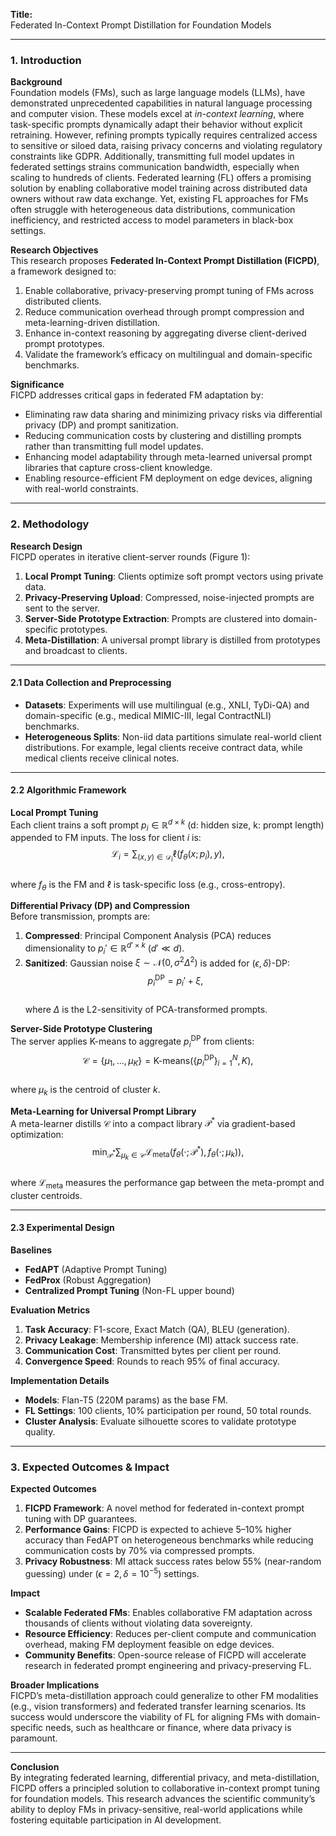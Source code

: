 **Title:**  
Federated In-Context Prompt Distillation for Foundation Models  

---

### 1. Introduction  
**Background**  
Foundation models (FMs), such as large language models (LLMs), have demonstrated unprecedented capabilities in natural language processing and computer vision. These models excel at *in-context learning*, where task-specific prompts dynamically adapt their behavior without explicit retraining. However, refining prompts typically requires centralized access to sensitive or siloed data, raising privacy concerns and violating regulatory constraints like GDPR. Additionally, transmitting full model updates in federated settings strains communication bandwidth, especially when scaling to hundreds of clients. Federated learning (FL) offers a promising solution by enabling collaborative model training across distributed data owners without raw data exchange. Yet, existing FL approaches for FMs often struggle with heterogeneous data distributions, communication inefficiency, and restricted access to model parameters in black-box settings.

**Research Objectives**  
This research proposes **Federated In-Context Prompt Distillation (FICPD)**, a framework designed to:  
1. Enable collaborative, privacy-preserving prompt tuning of FMs across distributed clients.  
2. Reduce communication overhead through prompt compression and meta-learning-driven distillation.  
3. Enhance in-context reasoning by aggregating diverse client-derived prompt prototypes.  
4. Validate the framework’s efficacy on multilingual and domain-specific benchmarks.  

**Significance**  
FICPD addresses critical gaps in federated FM adaptation by:  
- Eliminating raw data sharing and minimizing privacy risks via differential privacy (DP) and prompt sanitization.  
- Reducing communication costs by clustering and distilling prompts rather than transmitting full model updates.  
- Enhancing model adaptability through meta-learned universal prompt libraries that capture cross-client knowledge.  
- Enabling resource-efficient FM deployment on edge devices, aligning with real-world constraints.  

---

### 2. Methodology  
**Research Design**  
FICPD operates in iterative client-server rounds (Figure 1):  
1. **Local Prompt Tuning**: Clients optimize soft prompt vectors using private data.  
2. **Privacy-Preserving Upload**: Compressed, noise-injected prompts are sent to the server.  
3. **Server-Side Prototype Extraction**: Prompts are clustered into domain-specific prototypes.  
4. **Meta-Distillation**: A universal prompt library is distilled from prototypes and broadcast to clients.  

---

#### 2.1 Data Collection and Preprocessing  
- **Datasets**: Experiments will use multilingual (e.g., XNLI, TyDi-QA) and domain-specific (e.g., medical MIMIC-III, legal ContractNLI) benchmarks.  
- **Heterogeneous Splits**: Non-iid data partitions simulate real-world client distributions. For example, legal clients receive contract data, while medical clients receive clinical notes.  

---

#### 2.2 Algorithmic Framework  
**Local Prompt Tuning**  
Each client trains a soft prompt $p_i \in \mathbb{R}^{d \times k}$ (d: hidden size, k: prompt length) appended to FM inputs. The loss for client $i$ is:  
$$\mathcal{L}_i = \sum_{(x,y) \in \mathcal{D}_i} \ell(f_\theta(x; p_i), y),$$  
where $f_\theta$ is the FM and $\ell$ is task-specific loss (e.g., cross-entropy).  

**Differential Privacy (DP) and Compression**  
Before transmission, prompts are:  
1. **Compressed**: Principal Component Analysis (PCA) reduces dimensionality to $p_i' \in \mathbb{R}^{d' \times k}$ ($d' \ll d$).  
2. **Sanitized**: Gaussian noise $\xi \sim \mathcal{N}(0, \sigma^2 \Delta^2)$ is added for $(\epsilon, \delta)$-DP:  
$$p_i^{\text{DP}} = p_i' + \xi,$$  
where $\Delta$ is the L2-sensitivity of PCA-transformed prompts.  

**Server-Side Prototype Clustering**  
The server applies K-means to aggregate $p_i^{\text{DP}}$ from clients:  
$$\mathcal{C} = \{\mu_1, \dots, \mu_K\} = \text{K-means}\left(\{p_i^{\text{DP}}\}_{i=1}^N, K\right),$$  
where $\mu_k$ is the centroid of cluster $k$.  

**Meta-Learning for Universal Prompt Library**  
A meta-learner distills $\mathcal{C}$ into a compact library $\mathcal{P}^*$ via gradient-based optimization:  
$$\min_{\mathcal{P}^*} \sum_{\mu_k \in \mathcal{C}} \mathcal{L}_{\text{meta}}\left(f_\theta(\cdot; \mathcal{P}^*), f_\theta(\cdot; \mu_k)\right),$$  
where $\mathcal{L}_{\text{meta}}$ measures the performance gap between the meta-prompt and cluster centroids.  

---

#### 2.3 Experimental Design  
**Baselines**  
- **FedAPT** (Adaptive Prompt Tuning)  
- **FedProx** (Robust Aggregation)  
- **Centralized Prompt Tuning** (Non-FL upper bound)  

**Evaluation Metrics**  
1. **Task Accuracy**: F1-score, Exact Match (QA), BLEU (generation).  
2. **Privacy Leakage**: Membership inference (MI) attack success rate.  
3. **Communication Cost**: Transmitted bytes per client per round.  
4. **Convergence Speed**: Rounds to reach 95% of final accuracy.  

**Implementation Details**  
- **Models**: Flan-T5 (220M params) as the base FM.  
- **FL Settings**: 100 clients, 10% participation per round, 50 total rounds.  
- **Cluster Analysis**: Evaluate silhouette scores to validate prototype quality.  

---

### 3. Expected Outcomes & Impact  
**Expected Outcomes**  
1. **FICPD Framework**: A novel method for federated in-context prompt tuning with DP guarantees.  
2. **Performance Gains**: FICPD is expected to achieve 5–10% higher accuracy than FedAPT on heterogeneous benchmarks while reducing communication costs by 70% via compressed prompts.  
3. **Privacy Robustness**: MI attack success rates below 55% (near-random guessing) under $(\epsilon=2, \delta=10^{-5})$ settings.  

**Impact**  
- **Scalable Federated FMs**: Enables collaborative FM adaptation across thousands of clients without violating data sovereignty.  
- **Resource Efficiency**: Reduces per-client compute and communication overhead, making FM deployment feasible on edge devices.  
- **Community Benefits**: Open-source release of FICPD will accelerate research in federated prompt engineering and privacy-preserving FL.  

**Broader Implications**  
FICPD’s meta-distillation approach could generalize to other FM modalities (e.g., vision transformers) and federated transfer learning scenarios. Its success would underscore the viability of FL for aligning FMs with domain-specific needs, such as healthcare or finance, where data privacy is paramount.  

--- 

**Conclusion**  
By integrating federated learning, differential privacy, and meta-distillation, FICPD offers a principled solution to collaborative in-context prompt tuning for foundation models. This research advances the scientific community’s ability to deploy FMs in privacy-sensitive, real-world applications while fostering equitable participation in AI development.